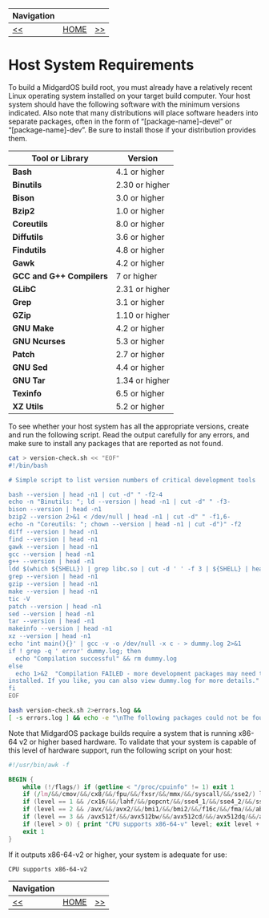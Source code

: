 | Navigation |||
| --- | --- | ---: |
| [<<](./Prerequisites.md) | [HOME](./README.md) | [>>](./Structure.md) |

# Host System Requirements

To build a MidgardOS build root, you must already have a relatively recent Linux operating system installed on your target build computer. Your host system should have the following software with the minimum versions indicated. Also note that many distributions will place software headers into separate packages, often in the form of “[package-name]-devel” or “[package-name]-dev”. Be sure to install those if your distribution provides them.

| Tool or Library | Version |
| --- | --- |
| **Bash** | 4.1 or higher |
| **Binutils** | 2.30 or higher |
| **Bison** | 3.0 or higher |
| **Bzip2** | 1.0 or higher |
| **Coreutils** | 8.0 or higher |
| **Diffutils** | 3.6 or higher |
| **Findutils** | 4.8 or higher |
| **Gawk** | 4.2 or higher |
| **GCC and G++ Compilers** | 7 or higher |
| **GLibC** | 2.31 or higher |
| **Grep** | 3.1 or higher |
| **GZip** | 1.10 or higher |
| **GNU Make** | 4.2 or higher |
| **GNU Ncurses** | 5.3 or higher |
| **Patch** | 2.7 or higher |
| **GNU Sed** | 4.4 or higher |
| **GNU Tar** | 1.34 or higher |
| **Texinfo** | 6.5 or higher |
| **XZ Utils** | 5.2 or higher |

To see whether your host system has all the appropriate versions, create and run the following script. Read the output carefully for any errors, and make sure to install any packages that are reported as not found.

```bash
cat > version-check.sh << "EOF"
#!/bin/bash

# Simple script to list version numbers of critical development tools

bash --version | head -n1 | cut -d" " -f2-4
echo -n "Binutils: "; ld --version | head -n1 | cut -d" " -f3-
bison --version | head -n1
bzip2 --version 2>&1 < /dev/null | head -n1 | cut -d" " -f1,6-
echo -n "Coreutils: "; chown --version | head -n1 | cut -d")" -f2
diff --version | head -n1
find --version | head -n1
gawk --version | head -n1
gcc --version | head -n1
g++ --version | head -n1
ldd $(which ${SHELL}) | grep libc.so | cut -d ' ' -f 3 | ${SHELL} | head -n 1 | cut -d ' ' -f 1-7
grep --version | head -n1
gzip --version | head -n1
make --version | head -n1
tic -V
patch --version | head -n1
sed --version | head -n1
tar --version | head -n1
makeinfo --version | head -n1
xz --version | head -n1
echo 'int main(){}' | gcc -v -o /dev/null -x c - > dummy.log 2>&1
if ! grep -q ' error' dummy.log; then
  echo "Compilation successful" && rm dummy.log
else
  echo 1>&2  "Compilation FAILED - more development packages may need to be \
installed. If you like, you can also view dummy.log for more details."
fi
EOF

bash version-check.sh 2>errors.log &&
[ -s errors.log ] && echo -e "\nThe following packages could not be found:\n$(cat errors.log)"
```

Note that MidgardOS package builds require a system that is running x86-64 v2 or higher based hardware. To validate that your system is capable of this level of hardware support, run the following script on your host:

```awk
#!/usr/bin/awk -f

BEGIN {
    while (!/flags/) if (getline < "/proc/cpuinfo" != 1) exit 1
    if (/lm/&&/cmov/&&/cx8/&&/fpu/&&/fxsr/&&/mmx/&&/syscall/&&/sse2/) level = 1
    if (level == 1 && /cx16/&&/lahf/&&/popcnt/&&/sse4_1/&&/sse4_2/&&/ssse3/) level = 2
    if (level == 2 && /avx/&&/avx2/&&/bmi1/&&/bmi2/&&/f16c/&&/fma/&&/abm/&&/movbe/&&/xsave/) level = 3
    if (level == 3 && /avx512f/&&/avx512bw/&&/avx512cd/&&/avx512dq/&&/avx512vl/) level = 4
    if (level > 0) { print "CPU supports x86-64-v" level; exit level + 1 }
    exit 1
}
```

If it outputs x86-64-v2 or higher, your system is adequate for use:

```text
CPU supports x86-64-v2
```

| Navigation |||
| --- | --- | ---: |
| [<<](./Prerequisites.md) | [HOME](./README.md) | [>>](./Structure.md) |
